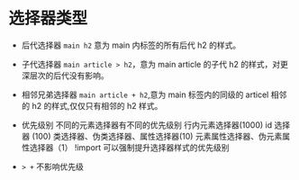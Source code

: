 # 选择器类型

- 后代选择器 `main h2` 意为 main 内标签的所有后代 h2 的样式。
- 子代选择器 `main article > h2`，意为 main article 的子代 h2 的样式，对更深层次的后代没有影响。
- 相邻兄弟选择器 `main article + h2`,意为 main 标签内的同级的 articel 相邻的 h2 的样式,仅仅只有相邻的 h2 样式。

- 优先级别 不同的元素选择器有不同的优先级别
  行内元素选择器(1000)
  id 选择器 (100)
  类选择器、伪类选择器、属性选择器(10)
  元素属性选择器、伪元素属性选择器（1）
  !import 可以强制提升选择器样式的优先级别
- `> +` 不影响优先级
